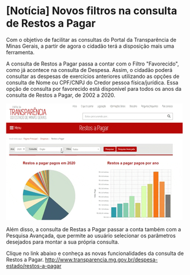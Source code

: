 # [Notícia] Novos filtros na consulta de Restos a Pagar

Com o objetivo de facilitar as consultas do Portal da Transparência de Minas Gerais, a partir de agora o cidadão terá a disposição mais uma ferramenta.

A consulta de Restos a Pagar passa a contar com o Filtro "Favorecido", como já acontece na consulta de Despesa. Assim, o cidadão poderá consultar as despesas de exercícios anteriores utilizando as opções de consulta de Nome ou CPF/CNPJ do Credor pessoa física/jurídica. Essa opção de consulta por favorecido está disponível para todos os anos da consulta de Restos a Pagar, de 2002 a 2020.

![](static/restos-a-pagar2.gif)

Além disso, a consulta de Restas a Pagar passar a conta também com a Pesquisa Avançada, que permite ao usuário selecionar os parâmetros desejados para montar a sua própria consulta.

Clique no link abaixo e conheça as novas funcionalidades da consulta de Restos a Pagar.
http://www.transparencia.mg.gov.br/despesa-estado/restos-a-pagar
